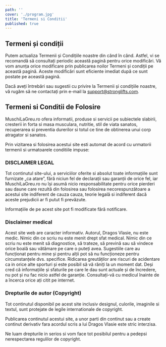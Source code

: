 ```yaml
---
path: ''
cover: './program.jpg'
title: 'Termeni si Conditii'
published: true
---
```


## Termeni și condiții

Putem actualiza Termenii și Condițiile noastre din când în când. Astfel, vi se recomandă să consultați periodic această pagină pentru orice modificări. Vă vom anunța orice modificare prin publicarea noilor Termeni și condiții pe această pagină. Aceste modificări sunt eficiente imediat după ce sunt postate pe această pagină.

Dacă aveți întrebări sau sugestii cu privire la Termenii și condițiile noastre, vă rugăm să ne contactați prin e-mail la support@stronglifts.com.

## Termeni si Conditii de Folosire

MuschiLaGreu.ro ofera informatii, produse si servicii pe subiectele slabirii, cresterii in forta si masa musculara, nutritie, stil de viata sanatos, recuperarea si preventia durerilor si totul ce tine de obtinerea unui corp atragator si sanatos.

Prin vizitarea si folosirea acestui site esti automat de acord cu urmatorii termenii si urmatoarele conditiile impuse:

<!-- ### Acest site nu foloseste Cookie-uri

Cookie-ul este un fișier de mici dimensiuni, format din litere și numere, care va fi stocat pe computerul, terminalul mobil sau alte echipamente ale unui utilizator de pe care se accesează internetul. Cookie-ul este instalat prin solicitarea emisă de către terminalul utilizatorului către un server MuschiLaGreu.ro sau către un server al unei terțe părți.

MuschiLaGreu.ro nu foloseste cookie-uri pentru a analiza si imbunatati experienta dumneavoastra pe site, cat si pentru a se asigura ca primiti continut personalizat cat si mesaje promotionale relevante. -->

### DISCLAIMER LEGAL

Tot continutul site-ului, a serviciilor oferite si absolut toate informațiile sunt furnizate „ca atare”, fără niciun fel de declarații sau garanții de orice fel, iar MuschiLaGreu.ro nu își asumă nicio responsabilitate pentru orice pierderi sau daune care rezultă din folosirea sau folosirea necorespunzătoare a acestui site indiferent de cauza cauza, teorie legală si indiferent dacă aceste prejudicii ar fi putut fi prevăzute.

Informațiile de pe acest site pot fi modificate fără notificare.

### Disclaimer medical

Acest site web are caracter informativ. Autorul, Dragos Vlasie, nu este medic. Nimic din ce scriu nu este menit drept sfat medical. Nimic din ce scriu nu este menit să diagnostice, să trateze, să prevină sau să vindece orice boală sau vătămare pe care o puteți avea. Sugestiile care au funcționat pentru mine și pentru alții pot să nu funcționeze pentru circumstanțele dvs. specifice. Ridicarea greutăților are riscuri de acidentare ca in orice alte sporturi și este posibil să vă răniți la un moment dat. Deși cred că informațiile și sfaturile pe care le dau sunt actuale și de încredere, nu pot și nu fac nicio astfel de garanție. Consultați-vă cu medicul înainte de a încerca orice ați citit pe internet.

<!-- ### Prelucrarea datelor cu caracter presonal

Citeste mai multe in [politica de confidentialiate](https://MuschiLaGreu.ro/politica-de-confidentialitate/). -->

### Drepturile de autor (Copyright)

Tot continutul disponibil pe acest site inclusiv designul, culorile, imaginile si textul, sunt protejate de legile internationale de copyright.

Publicarea continutul acestui site, a unor parti din continut sau a create continut derivativ fara acordul scris a lui Dragos Vlasie este stric interzisa.

Ne luam drepturile in serios si vom face tot posibilul pentru a pedepsi nerespectarea regulilor de copyright.
